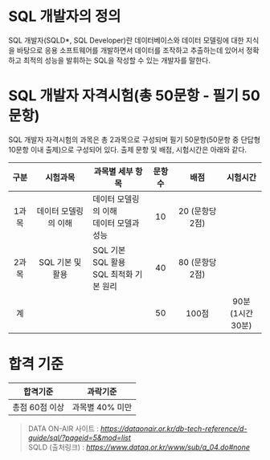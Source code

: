 # SQL 개발자의 정의
SQL 개발자(SQLD*, SQL Developer)란 데이터베이스와 데이터 모델링에 대한 지식을 바탕으로 응용 소프트웨어를 개발하면서 데이터를 조작하고 추출하는데 있어서 정확하고 최적의 성능을 발휘하는 SQL을 작성할 수 있는 개발자를 말한다.   
   
#  SQL 개발자 자격시험(총 50문항 - 필기 50문항)   
SQL 개발자 자격시험의 과목은 총 2과목으로 구성되며 필기 50문항(50문항 중 단답형 10문항 이내 출제)으로 구성되어 있다. 출제 문항 및 배점, 시험시간은 아래와 같다.

   
|구분|시험과목|과목별 세부 항목|문항수|배점|시험시간|
|:---:|:------:|---|:---:|:---:|:---:|
|1과목|데이터 모델링의 이해|데이터 모델링의 이해<br>데이터 모델과 성능|10|20 (문항당 2점)|
|2과목|SQL 기본 및 활용|SQL 기본<br>SQL 활용<br>SQL 최적화 기본 원리|40|80 (문항당 2점)|
|계|||50|100점|90분<br>(1시간 30분)
# 합격 기준
|합격기준|과락기준|
|:------:|:---:|   
|총점 60점 이상|과목별 40% 미만|

> DATA ON-AIR 사이트 : *https://dataonair.or.kr/db-tech-reference/d-guide/sql/?pageid=5&mod=list*     
> SQLD (출처링크) : *https://www.dataq.or.kr/www/sub/a_04.do#none*

